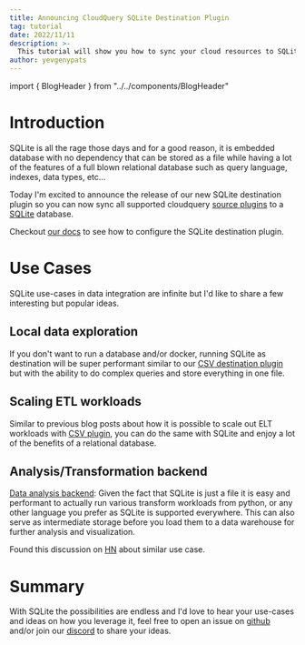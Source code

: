 ```yaml
---
title: Announcing CloudQuery SQLite Destination Plugin
tag: tutorial
date: 2022/11/11
description: >-
  This tutorial will show you how to sync your cloud resources to SQLite database.
author: yevgenypats
---
```


import { BlogHeader } from "../../components/BlogHeader"

<BlogHeader/>

# Introduction

SQLite is all the rage those days and for a good reason, it is embedded database with no dependency that can be stored as a file while having a lot of the features of a full blown relational database such as query language, indexes, data types, etc…

Today I'm excited to announce the release of our new SQLite destination plugin so you can now sync all supported cloudquery [source plugins](../docs/plugins/sources) to a [SQLite](https://www.sqlite.org/index.html) database.

Checkout [our docs](../docs/recipes/destinations/sqlite) to see how to configure the SQLite destination plugin.

# Use Cases

SQLite use-cases in data integration are infinite but I'd like to share a few interesting but popular ideas.

## Local data exploration

If you don't want to run a database and/or docker, running SQLite as destination will be super performant similar to our [CSV destination plugin](../docs/recipes/destinations/csv) but with the ability to do complex queries and store everything in one file.

## Scaling ETL workloads

Similar to previous blog posts about how it is possible to scale out ELT workloads with [CSV plugin](./scaling-out-elt-with-cq-and-csv), you can do the same with SQLite and enjoy a lot of the benefits of a relational database.

## Analysis/Transformation backend

[Data analysis backend](https://www.sqlite.org/whentouse.html): Given the fact that SQLite is just a file it is easy and performant to actually run various transform workloads from python, or any other language you prefer as SQLite is supported everywhere. This can also serve as intermediate storage before you load them to a data warehouse for further analysis and visualization.

Found this discussion on [HN](https://news.ycombinator.com/item?id=22153447) about similar use case.

# Summary

With SQLite the possibilities are endless and I'd love to hear your use-cases and ideas on how you leverage it, feel free to open an issue on [github](https://github.com/cloudquery/cloudquery) and/or join our [discord](https://cloudquery.io/discord) to share your ideas.